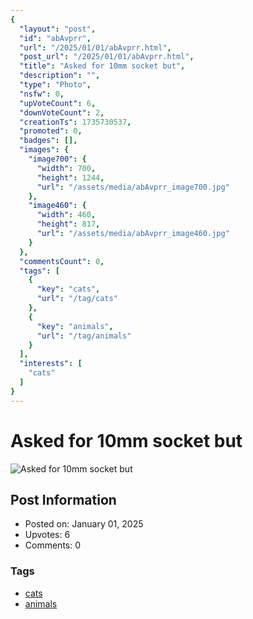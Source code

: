 ```yaml
---
{
  "layout": "post",
  "id": "abAvprr",
  "url": "/2025/01/01/abAvprr.html",
  "post_url": "/2025/01/01/abAvprr.html",
  "title": "Asked for 10mm socket but",
  "description": "",
  "type": "Photo",
  "nsfw": 0,
  "upVoteCount": 6,
  "downVoteCount": 2,
  "creationTs": 1735730537,
  "promoted": 0,
  "badges": [],
  "images": {
    "image700": {
      "width": 700,
      "height": 1244,
      "url": "/assets/media/abAvprr_image700.jpg"
    },
    "image460": {
      "width": 460,
      "height": 817,
      "url": "/assets/media/abAvprr_image460.jpg"
    }
  },
  "commentsCount": 0,
  "tags": [
    {
      "key": "cats",
      "url": "/tag/cats"
    },
    {
      "key": "animals",
      "url": "/tag/animals"
    }
  ],
  "interests": [
    "cats"
  ]
}
---
```


# Asked for 10mm socket but

![Asked for 10mm socket but](/assets/media/abAvprr_image700.jpg)

## Post Information

- Posted on: January 01, 2025
- Upvotes: 6
- Comments: 0

### Tags

- [cats](/tag/cats)
- [animals](/tag/animals)

